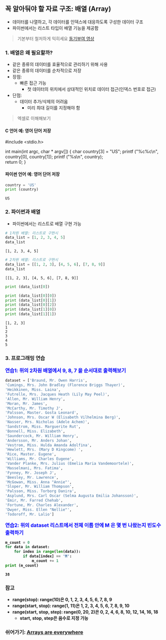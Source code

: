 ## 꼭 알아둬야 할 자료 구조: 배열 (Array)
* 데이터를 나열하고, 각 데이터를 인덱스에 대응하도록 구성한 데이터 구조
* 파이썬에서는 리스트 타입이 배열 기능을 제공함

> 기본부터 철저하게 익히세요 [동기부여 영상](https://youtu.be/whFZCmN__mM)

### 1. 배열은 왜 필요할까?
- 같은 종류의 데이터를 효율적으로 관리하기 위해 사용
- 같은 종류의 데이터를 순차적으로 저장
- 장점: 
  - 빠른 접근 가능
    - 첫 데이터의 위치에서 상대적인 위치로 데이터 접근(인덱스 번호로 접근)
- 단점: 
  - 데이터 추가/삭제의 어려움
    - 미리 최대 길이를 지정해야 함
  
> 엑셀로 이해해보기

#### C 언어 예: 영어 단어 저장
#include <stdio.h>

int main(int argc, char * argv[])
{
    char country[3] = "US";
    printf ("%c%c\n", country[0], country[1]);
    printf ("%s\n", country);    
    return 0;
}
#### 파이썬 언어 예: 영어 단어 저장


```python
country = 'US'
print (country)
```

    US


### 2. 파이썬과 배열
- 파이썬에서는 리스트로 배열 구현 가능


```python
# 1차원 배열: 리스트로 구현시
data_list = [1, 2, 3, 4, 5]
data_list
```




    [1, 2, 3, 4, 5]




```python
# 2차원 배열: 리스트로 구현시
data_list = [[1, 2, 3], [4, 5, 6], [7, 8, 9]]
data_list
```




    [[1, 2, 3], [4, 5, 6], [7, 8, 9]]




```python
print (data_list[0])

print (data_list[0][0])
print (data_list[0][1])
print (data_list[0][2])
print (data_list[1][0])
print (data_list[1][1])
```

    [1, 2, 3]
    1
    2
    3
    4
    5


### 3. 프로그래밍 연습 

<div class="alert alert-block alert-warning">
<strong><font color="blue" size="3em">연습1: 위의 2차원 배열에서 9, 8, 7 을 순서대로 출력해보기</font></strong><br>
</div>


```python
dataset = ['Braund, Mr. Owen Harris',
'Cumings, Mrs. John Bradley (Florence Briggs Thayer)',
'Heikkinen, Miss. Laina',
'Futrelle, Mrs. Jacques Heath (Lily May Peel)',
'Allen, Mr. William Henry',
'Moran, Mr. James',
'McCarthy, Mr. Timothy J',
'Palsson, Master. Gosta Leonard',
'Johnson, Mrs. Oscar W (Elisabeth Vilhelmina Berg)',
'Nasser, Mrs. Nicholas (Adele Achem)',
'Sandstrom, Miss. Marguerite Rut',
'Bonnell, Miss. Elizabeth',
'Saundercock, Mr. William Henry',
'Andersson, Mr. Anders Johan',
'Vestrom, Miss. Hulda Amanda Adolfina',
'Hewlett, Mrs. (Mary D Kingcome) ',
'Rice, Master. Eugene',
'Williams, Mr. Charles Eugene',
'Vander Planke, Mrs. Julius (Emelia Maria Vandemoortele)',
'Masselmani, Mrs. Fatima',
'Fynney, Mr. Joseph J',
'Beesley, Mr. Lawrence',
'McGowan, Miss. Anna "Annie"',
'Sloper, Mr. William Thompson',
'Palsson, Miss. Torborg Danira',
'Asplund, Mrs. Carl Oscar (Selma Augusta Emilia Johansson)',
'Emir, Mr. Farred Chehab',
'Fortune, Mr. Charles Alexander',
'Dwyer, Miss. Ellen "Nellie"',
'Todoroff, Mr. Lalio']
```

<div class="alert alert-block alert-warning">
<strong><font color="blue" size="3em">연습2: 위의 dataset 리스트에서 전체 이름 안에 M 은 몇 번 나왔는지 빈도수 출력하기</font></div>


```python
m_count = 0
for data in dataset:
    for index in range(len(data)):
        if data[index] == 'M':
            m_count += 1
print (m_count)
```

    38


### 참고
* range(stop): range(10)은 0, 1, 2, 3, 4, 5, 6, 7, 8, 9
* range(start, stop): range(1, 11)은 1, 2, 3, 4, 5, 6, 7, 8, 9, 10
* range(start, stop, step): range(0, 20, 2)은 0, 2, 4, 6, 8, 10, 12, 14, 16, 18
  - start, stop, step은 음수로 지정 가능

### 쉬어가기: [Arrays are everywhere](https://youtu.be/ks-q6gKoQKs)

